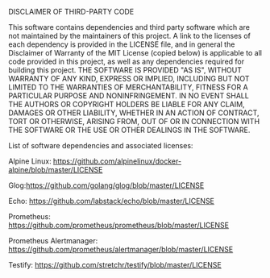 DISCLAIMER OF THIRD-PARTY CODE

This software contains dependencies and third party software which are not maintained by the maintainers of this project. A link to the licenses of each dependency is provided in the LICENSE file, and in general the Disclaimer of Warranty of the MIT License (copied below) is applicable to all code provided in this project, as well as any dependencies required for building this project.
THE SOFTWARE IS PROVIDED "AS IS", WITHOUT WARRANTY OF ANY KIND, EXPRESS OR IMPLIED, INCLUDING BUT NOT LIMITED TO THE WARRANTIES OF MERCHANTABILITY, FITNESS FOR A PARTICULAR PURPOSE AND NONINFRINGEMENT. IN NO EVENT SHALL THE AUTHORS OR COPYRIGHT HOLDERS BE LIABLE FOR ANY CLAIM, DAMAGES OR OTHER LIABILITY, WHETHER IN AN ACTION OF CONTRACT, TORT OR OTHERWISE, ARISING FROM, OUT OF OR IN CONNECTION WITH THE SOFTWARE OR THE USE OR OTHER DEALINGS IN THE SOFTWARE.


List of software dependencies and associated licenses:

Alpine Linux: https://github.com/alpinelinux/docker-alpine/blob/master/LICENSE

Glog:https://github.com/golang/glog/blob/master/LICENSE

Echo: https://github.com/labstack/echo/blob/master/LICENSE

Prometheus: https://github.com/prometheus/prometheus/blob/master/LICENSE

Prometheus Alertmanager: https://github.com/prometheus/alertmanager/blob/master/LICENSE

Testify: https://github.com/stretchr/testify/blob/master/LICENSE
